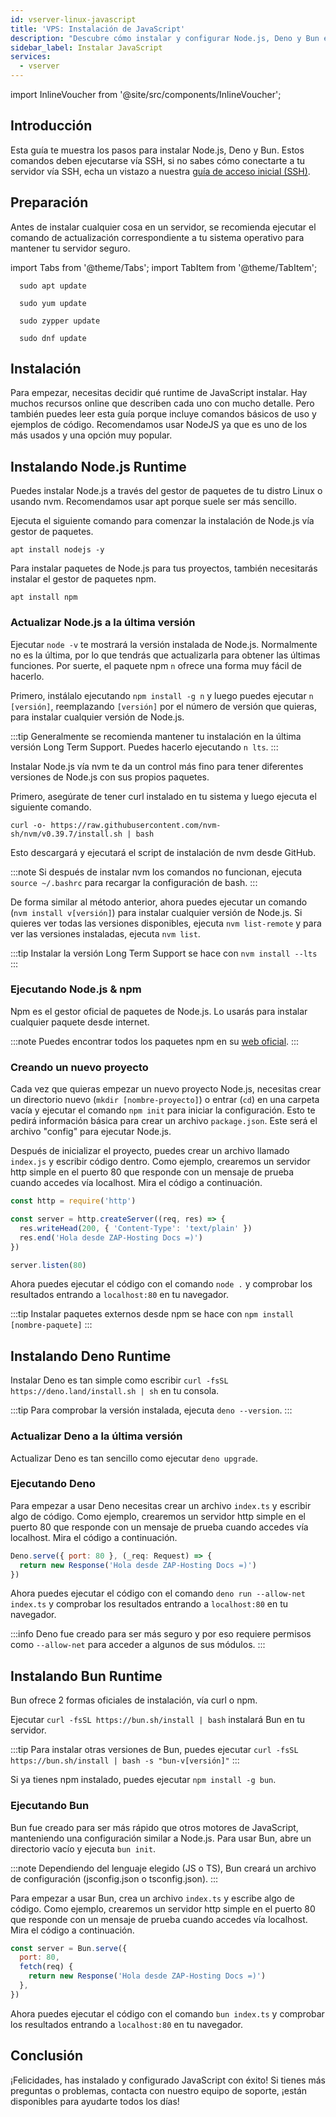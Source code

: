 ```yaml
---
id: vserver-linux-javascript
title: 'VPS: Instalación de JavaScript'
description: "Descubre cómo instalar y configurar Node.js, Deno y Bun en tu servidor para una gestión eficiente del runtime de JavaScript → Aprende más ahora"
sidebar_label: Instalar JavaScript
services:
  - vserver
---
```


import InlineVoucher from '@site/src/components/InlineVoucher';

## Introducción

Esta guía te muestra los pasos para instalar Node.js, Deno y Bun. Estos comandos deben ejecutarse vía SSH, si no sabes cómo conectarte a tu servidor vía SSH, echa un vistazo a nuestra [guía de acceso inicial (SSH)](vserver-linux-ssh.md).

<InlineVoucher />

## Preparación

Antes de instalar cualquier cosa en un servidor, se recomienda ejecutar el comando de actualización correspondiente a tu sistema operativo para mantener tu servidor seguro.

import Tabs from '@theme/Tabs';
import TabItem from '@theme/TabItem';

<Tabs>
<TabItem value="ubuntu-debian" label="Ubuntu & Debian" default>

```
  sudo apt update
```

</TabItem>
<TabItem value="centos" label="CentOS">

```
  sudo yum update
```

</TabItem>
<TabItem value="opensuse" label="OpenSUSE">

```
  sudo zypper update
```

</TabItem>
<TabItem value="fedora" label="Fedora">

```
  sudo dnf update
```

</TabItem>
</Tabs>

## Instalación

Para empezar, necesitas decidir qué runtime de JavaScript instalar. Hay muchos recursos online que describen cada uno con mucho detalle. Pero también puedes leer esta guía porque incluye comandos básicos de uso y ejemplos de código. Recomendamos usar NodeJS ya que es uno de los más usados y una opción muy popular.

<Tabs>
<TabItem value="NodeJS Runtime" label="NodeJS" default>

## Instalando Node.js Runtime

Puedes instalar Node.js a través del gestor de paquetes de tu distro Linux o usando nvm. Recomendamos usar apt porque suele ser más sencillo.

<Tabs>
<TabItem value="apt" label="Gestor de paquetes" default>

Ejecuta el siguiente comando para comenzar la instalación de Node.js vía gestor de paquetes.

```
apt install nodejs -y
```

Para instalar paquetes de Node.js para tus proyectos, también necesitarás instalar el gestor de paquetes npm.

```
apt install npm
```

### Actualizar Node.js a la última versión

Ejecutar `node -v` te mostrará la versión instalada de Node.js. Normalmente no es la última, por lo que tendrás que actualizarla para obtener las últimas funciones. Por suerte, el paquete npm `n` ofrece una forma muy fácil de hacerlo.

Primero, instálalo ejecutando `npm install -g n` y luego puedes ejecutar `n [versión]`, reemplazando `[versión]` por el número de versión que quieras, para instalar cualquier versión de Node.js.

:::tip
Generalmente se recomienda mantener tu instalación en la última versión Long Term Support. Puedes hacerlo ejecutando `n lts`.
:::

</TabItem>
<TabItem value="nvm" label="nvm">

Instalar Node.js vía nvm te da un control más fino para tener diferentes versiones de Node.js con sus propios paquetes.

Primero, asegúrate de tener curl instalado en tu sistema y luego ejecuta el siguiente comando.

```
curl -o- https://raw.githubusercontent.com/nvm-sh/nvm/v0.39.7/install.sh | bash
```

Esto descargará y ejecutará el script de instalación de nvm desde GitHub.

:::note
Si después de instalar nvm los comandos no funcionan, ejecuta `source ~/.bashrc` para recargar la configuración de bash.
:::

De forma similar al método anterior, ahora puedes ejecutar un comando (`nvm install v[versión]`) para instalar cualquier versión de Node.js. Si quieres ver todas las versiones disponibles, ejecuta `nvm list-remote` y para ver las versiones instaladas, ejecuta `nvm list`.

:::tip
Instalar la versión Long Term Support se hace con `nvm install --lts`
:::

</TabItem>
</Tabs>

### Ejecutando Node.js & npm

Npm es el gestor oficial de paquetes de Node.js. Lo usarás para instalar cualquier paquete desde internet.

:::note
Puedes encontrar todos los paquetes npm en su [web oficial](https://www.npmjs.com/).
:::

### Creando un nuevo proyecto

Cada vez que quieras empezar un nuevo proyecto Node.js, necesitas crear un directorio nuevo (`mkdir [nombre-proyecto]`) o entrar (`cd`) en una carpeta vacía y ejecutar el comando `npm init` para iniciar la configuración. Esto te pedirá información básica para crear un archivo `package.json`. Este será el archivo "config" para ejecutar Node.js.

Después de inicializar el proyecto, puedes crear un archivo llamado `index.js` y escribir código dentro. Como ejemplo, crearemos un servidor http simple en el puerto 80 que responde con un mensaje de prueba cuando accedes vía localhost. Mira el código a continuación.

```js
const http = require('http')

const server = http.createServer((req, res) => {
  res.writeHead(200, { 'Content-Type': 'text/plain' })
  res.end('Hola desde ZAP-Hosting Docs =)')
})

server.listen(80)
```

Ahora puedes ejecutar el código con el comando `node .` y comprobar los resultados entrando a `localhost:80` en tu navegador.

:::tip
Instalar paquetes externos desde npm se hace con `npm install [nombre-paquete]`
:::

</TabItem>

<TabItem value="Deno Runtime" label="Deno" default>

## Instalando Deno Runtime

Instalar Deno es tan simple como escribir `curl -fsSL https://deno.land/install.sh | sh` en tu consola.

:::tip
Para comprobar la versión instalada, ejecuta `deno --version`.
:::

### Actualizar Deno a la última versión

Actualizar Deno es tan sencillo como ejecutar `deno upgrade`.

### Ejecutando Deno

Para empezar a usar Deno necesitas crear un archivo `index.ts` y escribir algo de código. Como ejemplo, crearemos un servidor http simple en el puerto 80 que responde con un mensaje de prueba cuando accedes vía localhost. Mira el código a continuación.

```js
Deno.serve({ port: 80 }, (_req: Request) => {
  return new Response('Hola desde ZAP-Hosting Docs =)')
})
```

Ahora puedes ejecutar el código con el comando `deno run --allow-net index.ts` y comprobar los resultados entrando a `localhost:80` en tu navegador.

:::info
Deno fue creado para ser más seguro y por eso requiere permisos como `--allow-net` para acceder a algunos de sus módulos.
:::

</TabItem>

<TabItem value="Bun Runtime" label="Bun" default>

## Instalando Bun Runtime

Bun ofrece 2 formas oficiales de instalación, vía curl o npm.

<Tabs>
<TabItem value="curl" label="curl" default>

Ejecutar `curl -fsSL https://bun.sh/install | bash` instalará Bun en tu servidor.

:::tip
Para instalar otras versiones de Bun, puedes ejecutar `curl -fsSL https://bun.sh/install | bash -s "bun-v[versión]"`
:::

</TabItem>
<TabItem value="npm" label="npm">

Si ya tienes npm instalado, puedes ejecutar `npm install -g bun`.

</TabItem>
</Tabs>

### Ejecutando Bun

Bun fue creado para ser más rápido que otros motores de JavaScript, manteniendo una configuración similar a Node.js. Para usar Bun, abre un directorio vacío y ejecuta `bun init`.

:::note
Dependiendo del lenguaje elegido (JS o TS), Bun creará un archivo de configuración (jsconfig.json o tsconfig.json).
:::

Para empezar a usar Bun, crea un archivo `index.ts` y escribe algo de código. Como ejemplo, crearemos un servidor http simple en el puerto 80 que responde con un mensaje de prueba cuando accedes vía localhost. Mira el código a continuación.

```js
const server = Bun.serve({
  port: 80,
  fetch(req) {
    return new Response('Hola desde ZAP-Hosting Docs =)')
  },
})
```

Ahora puedes ejecutar el código con el comando `bun index.ts` y comprobar los resultados entrando a `localhost:80` en tu navegador.

</TabItem>
</Tabs>


## Conclusión

¡Felicidades, has instalado y configurado JavaScript con éxito! Si tienes más preguntas o problemas, contacta con nuestro equipo de soporte, ¡están disponibles para ayudarte todos los días!

<InlineVoucher />